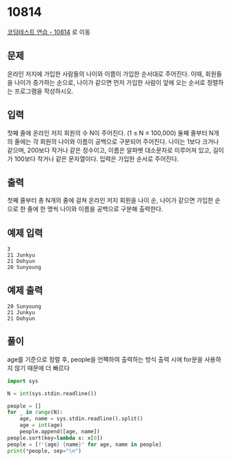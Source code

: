 # 10814

[코딩테스트 연습 - 10814][1] 로 이동

## 문제

온라인 저지에 가입한 사람들의 나이와 이름이 가입한 순서대로 주어진다. 이때, 회원들을 나이가 증가하는 순으로, 나이가 같으면 먼저 가입한 사람이 앞에 오는 순서로 정렬하는 프로그램을 작성하시오.

## 입력

첫째 줄에 온라인 저지 회원의 수 N이 주어진다. (1 ≤ N ≤ 100,000)
둘째 줄부터 N개의 줄에는 각 회원의 나이와 이름이 공백으로 구분되어 주어진다. 나이는 1보다 크거나 같으며, 200보다 작거나 같은 정수이고, 이름은 알파벳 대소문자로 이루어져 있고, 길이가 100보다 작거나 같은 문자열이다. 입력은 가입한 순서로 주어진다.

## 출력

첫째 줄부터 총 N개의 줄에 걸쳐 온라인 저지 회원을 나이 순, 나이가 같으면 가입한 순으로 한 줄에 한 명씩 나이와 이름을 공백으로 구분해 출력한다.

## 예제 입력

```
3
21 Junkyu
21 Dohyun
20 Sunyoung

```

## 예제 출력

```
20 Sunyoung
21 Junkyu
21 Dohyun

```

## 풀이

age를 기준으로 정렬 후, people을 언팩하여 출력하는 방식
출력 시에 for문을 사용하지 않기 때문에 더 빠르다

```python
import sys

N = int(sys.stdin.readline())

people = []
for _ in range(N):
    age, name = sys.stdin.readline().split()
    age = int(age)
    people.append([age, name])
people.sort(key=lambda x: x[0])
people = [f"{age} {name}" for age, name in people]
print(*people, sep="\n")

```

[1]: https://www.acmicpc.net/problem/10814
